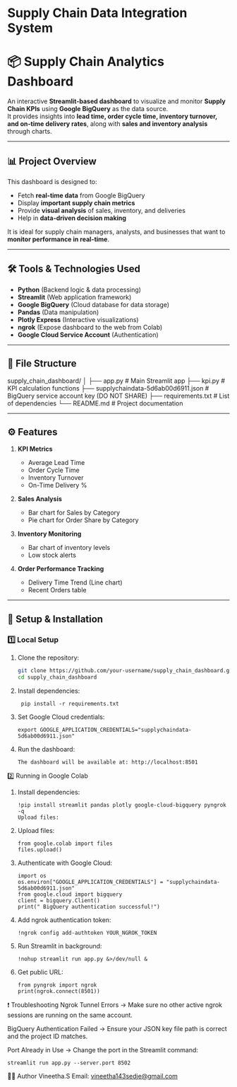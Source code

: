 # Supply Chain Data Integration System

# 📦 Supply Chain Analytics Dashboard

An interactive **Streamlit-based dashboard** to visualize and monitor **Supply Chain KPIs** using **Google BigQuery** as the data source.  
It provides insights into **lead time, order cycle time, inventory turnover, and on-time delivery rates**, along with **sales and inventory analysis** through charts.

---

## 📊 Project Overview
This dashboard is designed to:
- Fetch **real-time data** from Google BigQuery
- Display **important supply chain metrics**
- Provide **visual analysis** of sales, inventory, and deliveries
- Help in **data-driven decision making**

It is ideal for supply chain managers, analysts, and businesses that want to **monitor performance in real-time**.

---

## 🛠 Tools & Technologies Used
- **Python**                           (Backend logic & data processing)
- **Streamlit**                        (Web application framework)
- **Google BigQuery**                  (Cloud database for data storage)
- **Pandas**                           (Data manipulation)
- **Plotly Express**                   (Interactive visualizations)
- **ngrok**                            (Expose dashboard to the web from Colab)
- **Google Cloud Service Account**     (Authentication)

---

## 📂 File Structure
supply_chain_dashboard/
│
├── app.py                                  # Main Streamlit app
├── kpi.py                                  # KPI calculation functions
├── supplychaindata-5d6ab00d6911.json       # BigQuery service account key (DO NOT SHARE)
├── requirements.txt                        # List of dependencies
└── README.md                               # Project documentation

---

## ⚙ Features
1. **KPI Metrics**
   - Average Lead Time
   - Order Cycle Time
   - Inventory Turnover
   - On-Time Delivery %

2. **Sales Analysis**
   - Bar chart for Sales by Category
   - Pie chart for Order Share by Category

3. **Inventory Monitoring**
   - Bar chart of inventory levels
   - Low stock alerts

4. **Order Performance Tracking**
   - Delivery Time Trend (Line chart)
   - Recent Orders table

---

## 🚀 Setup & Installation

### **1️⃣ Local Setup**
1. Clone the repository:
   ```bash
   git clone https://github.com/your-username/supply_chain_dashboard.git
   cd supply_chain_dashboard
2. Install dependencies:

        pip install -r requirements.txt
      
3. Set Google Cloud credentials:
 
       export GOOGLE_APPLICATION_CREDENTIALS="supplychaindata-5d6ab00d6911.json"

4. Run the dashboard:

       The dashboard will be available at: http://localhost:8501
    
2️⃣ Running in Google Colab
1. Install dependencies:

       !pip install streamlit pandas plotly google-cloud-bigquery pyngrok -q
       Upload files:

2. Upload files:

       from google.colab import files
       files.upload()

3. Authenticate with Google Cloud:

       import os
       os.environ["GOOGLE_APPLICATION_CREDENTIALS"] = "supplychaindata-5d6ab00d6911.json"
       from google.cloud import bigquery
       client = bigquery.Client()
       print(" BigQuery authentication successful!")

4.  Add ngrok authentication token:
  
        !ngrok config add-authtoken YOUR_NGROK_TOKEN

5.   Run Streamlit in background:

         !nohup streamlit run app.py &>/dev/null &

6.  Get public URL:
   
        from pyngrok import ngrok
        print(ngrok.connect(8501))





❗ Troubleshooting
Ngrok Tunnel Errors → Make sure no other active ngrok sessions are running on the same account.

BigQuery Authentication Failed → Ensure your JSON key file path is correct and the project ID matches.

Port Already in Use → Change the port in the Streamlit command:

    streamlit run app.py --server.port 8502

    
👨‍💻 Author
Vineetha.S
Email: vineetha143sedje@gmail.com

